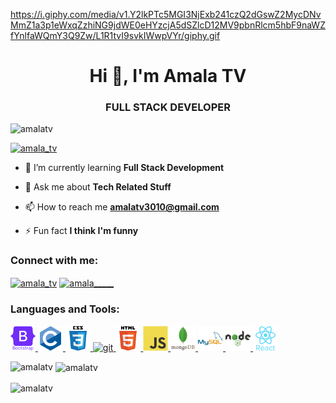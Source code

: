 https://i.giphy.com/media/v1.Y2lkPTc5MGI3NjExb241czQ2dGswZ2MycDNvMmZ1a3p1eWxqZzhiNG9jdWE0eHYzcjA5dSZlcD12MV9pbnRlcm5hbF9naWZfYnlfaWQmY3Q9Zw/L1R1tvI9svkIWwpVYr/giphy.gif

<h1 align="center">Hi 👋, I'm Amala TV</h1>
<h3 align="center">FULL STACK DEVELOPER</h3>

<p align="left"> <img src="https://komarev.com/ghpvc/?username=amalatv&label=Profile%20views&color=0e75b6&style=flat" alt="amalatv" /> </p>

<p align="left"> <a href="https://twitter.com/amala_tv" target="blank"><img src="https://img.shields.io/twitter/follow/amala_tv?logo=twitter&style=for-the-badge" alt="amala_tv" /></a> </p>

- 🌱 I’m currently learning **Full Stack Development**

- 💬 Ask me about **Tech Related Stuff**

- 📫 How to reach me **amalatv3010@gmail.com**

- ⚡ Fun fact **I think I'm funny**

<h3 align="left">Connect with me:</h3>
<p align="left">
<a href="https://twitter.com/amala_tv" target="blank"><img align="center" src="https://raw.githubusercontent.com/rahuldkjain/github-profile-readme-generator/master/src/images/icons/Social/twitter.svg" alt="amala_tv" height="30" width="40" /></a>
<a href="https://instagram.com/amala_______" target="blank"><img align="center" src="https://raw.githubusercontent.com/rahuldkjain/github-profile-readme-generator/master/src/images/icons/Social/instagram.svg" alt="amala_____" height="30" width="40" /></a>
</p>

<h3 align="left">Languages and Tools:</h3>
<p align="left"> <a href="https://getbootstrap.com" target="_blank" rel="noreferrer"> <img src="https://raw.githubusercontent.com/devicons/devicon/master/icons/bootstrap/bootstrap-plain-wordmark.svg" alt="bootstrap" width="40" height="40"/> </a> <a href="https://www.cprogramming.com/" target="_blank" rel="noreferrer"> <img src="https://raw.githubusercontent.com/devicons/devicon/master/icons/c/c-original.svg" alt="c" width="40" height="40"/> </a> <a href="https://www.w3schools.com/css/" target="_blank" rel="noreferrer"> <img src="https://raw.githubusercontent.com/devicons/devicon/master/icons/css3/css3-original-wordmark.svg" alt="css3" width="40" height="40"/> </a> <a href="https://git-scm.com/" target="_blank" rel="noreferrer"> <img src="https://www.vectorlogo.zone/logos/git-scm/git-scm-icon.svg" alt="git" width="40" height="40"/> </a> <a href="https://www.w3.org/html/" target="_blank" rel="noreferrer"> <img src="https://raw.githubusercontent.com/devicons/devicon/master/icons/html5/html5-original-wordmark.svg" alt="html5" width="40" height="40"/> </a> <a href="https://developer.mozilla.org/en-US/docs/Web/JavaScript" target="_blank" rel="noreferrer"> <img src="https://raw.githubusercontent.com/devicons/devicon/master/icons/javascript/javascript-original.svg" alt="javascript" width="40" height="40"/> </a> <a href="https://www.mongodb.com/" target="_blank" rel="noreferrer"> <img src="https://raw.githubusercontent.com/devicons/devicon/master/icons/mongodb/mongodb-original-wordmark.svg" alt="mongodb" width="40" height="40"/> </a> <a href="https://www.mysql.com/" target="_blank" rel="noreferrer"> <img src="https://raw.githubusercontent.com/devicons/devicon/master/icons/mysql/mysql-original-wordmark.svg" alt="mysql" width="40" height="40"/> </a> <a href="https://nodejs.org" target="_blank" rel="noreferrer"> <img src="https://raw.githubusercontent.com/devicons/devicon/master/icons/nodejs/nodejs-original-wordmark.svg" alt="nodejs" width="40" height="40"/> </a> <a href="https://reactjs.org/" target="_blank" rel="noreferrer"> <img src="https://raw.githubusercontent.com/devicons/devicon/master/icons/react/react-original-wordmark.svg" alt="react" width="40" height="40"/> </a> </p>

<p><img align="left" src="https://github-readme-stats.vercel.app/api/top-langs?username=amalatv&show_icons=true&locale=en&layout=compact" alt="amalatv" /></p>

<p>&nbsp;<img align="center" src="https://github-readme-stats.vercel.app/api?username=amalatv&show_icons=true&locale=en" alt="amalatv" /></p>

<p><img align="center" src="https://github-readme-streak-stats.herokuapp.com/?user=amalatv&" alt="amalatv" /></p>
